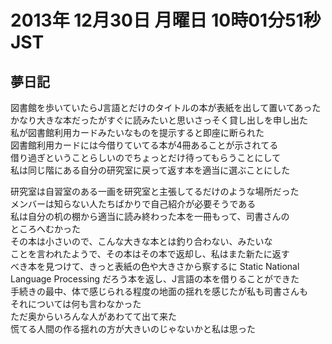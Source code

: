 # 2013年 12月30日 月曜日 10時01分51秒 JST

## 夢日記

図書館を歩いていたらJ言語とだけのタイトルの本が表紙を出して置いてあった  
かなり大きな本だったがすぐに読みたいと思いさっそく貸し出しを申し出た  
私が図書館利用カードみたいなものを提示すると即座に断られた  
図書館利用カードには今借りていてる本が4冊あることが示されてる  
借り過ぎということらしいのでちょっとだけ待ってもらうことにして  
私は同じ階にある自分の研究室に戻って返す本を適当に選ぶことにした  

研究室は自習室のある一画を研究室と主張してるだけのような場所だった  
メンバーは知らない人たちばかりで自己紹介が必要そうである  
私は自分の机の棚から適当に読み終わった本を一冊もって、司書さんの  
ところへむかった  
その本は小さいので、こんな大きな本とは釣り合わない、みたいな  
ことを言われたようで、その本はその本で返却し、私はまた新たに返す  
べき本を見つけて、きっと表紙の色や大きさから察するに Static National  
Language Processing だろう本を返し、J言語の本を借りることができた  
手続きの最中、体で感じられる程度の地面の揺れを感じたが私も司書さんも  
それについては何も言わなかった  
ただ奥からいろんな人があわてて出て来た  
慌てる人間の作る揺れの方が大きいのじゃないかと私は思った  
